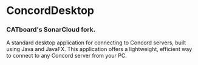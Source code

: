 # ConcordDesktop
### CATboard's SonarCloud fork.
A standard desktop application for connecting to Concord servers, built using Java and JavaFX. This application offers a lightweight, efficient way to connect to any Concord server from your PC.
